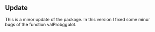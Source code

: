 ## Update
This is a minor update of the package. In this version I fixed some minor bugs of the function valProbggplot.
